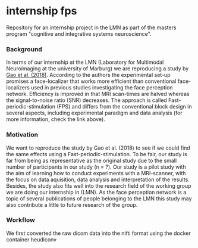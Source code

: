 # internship fps

Repository for an internship project in the LMN as part of the
masters program "cognitive and integrative systems neuroscience".

### Background
In terms of our internship at the LMN (Laboratory for Multimodal Neuroimaging at the university of Marburg) we are reproducing a study by [Gao et al. (2018)](https://link.springer.com/article/10.1007/s00429-018-1630-4). According to the authors the experimental set-up promises a face-localizer that works more efficient than conventional face-localizers used in previous studies investigating the face perception network. Efficiency is improved in that MRI scan-times are halved whereas the signal-to-noise ratio (SNR) decreases. The approach is called Fast-periodic-stimulation (FPS) and differs from the conventional block design in several aspects, including experimental paradigm and data analysis (for more information, check the link above).

### Motivation
We want to reproduce the study by Gao et al. (2018) to see if we could find the same effects using a Fast-periodic-stimulation. To be fair, our study is far from being as representative as the original study due to the small number of participants in our study (n = ?). Our study is a pilot study with the aim of learning how to conduct experiments with a MRI-scanner, with the focus on data aquisition, data analysis and interpretation of the results. Besides, the study also fits well into the research field of the working group we are doing our internship in (LMN). As the face perception network is a topic of several publications of people belonging to the LMN this study may also contribute a little to future research of the group.

### Workflow
We first converted the raw dicom data into the nifti format using the docker container heudiconv
